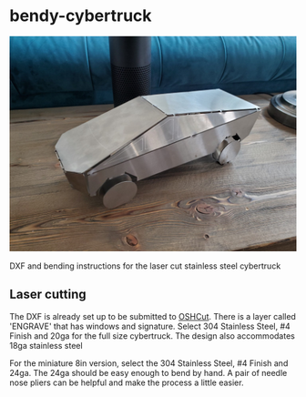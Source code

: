 # bendy-cybertruck

![Cybertruck Folded](./images/cybertruck_actual_large_18ga.jpg)

DXF and bending instructions for the laser cut stainless steel cybertruck

## Laser cutting
The DXF is already set up to be submitted to [OSHCut](https://oshcut.com). There is a layer called 'ENGRAVE' that has windows and signature. Select 304 Stainless Steel, #4 Finish and 20ga for the full size cybertruck. The design also accommodates 18ga stainless steel

For the miniature 8in version, select the 304 Stainless Steel, #4 Finish and 24ga. The 24ga should be easy enough to bend by hand. A pair of needle nose pliers can be helpful and make the process a little easier.

